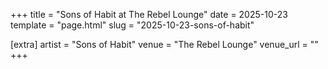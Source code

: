 +++
title = "Sons of Habit at The Rebel Lounge"
date = 2025-10-23
template = "page.html"
slug = "2025-10-23-sons-of-habit"

[extra]
artist = "Sons of Habit"
venue = "The Rebel Lounge"
venue_url = ""
+++
